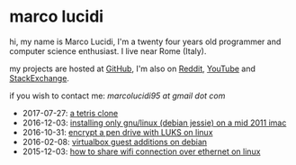 # marco lucidi

hi, my name is Marco Lucidi, I'm a twenty four years old programmer and computer
science enthusiast. I live near Rome (Italy).

my projects are hosted at [GitHub][1], I'm also on [Reddit][2], [YouTube][3] and
[StackExchange][4].

if you wish to contact me: *marcolucidi95 at gmail dot com*

[1]: https://github.com/MarcoLucidi01
[2]: https://www.reddit.com/user/ml01
[3]: https://www.youtube.com/channel/UCshwKTbEEolwmZkwpgI2EOA
[4]: https://stackexchange.com/users/8760742/marcolucidi?tab=accounts

- 2017-07-27: [a tetris clone](posts/a-tetris-clone.md)
- 2016-12-03: [installing only gnu/linux (debian jessie) on a mid 2011 imac](posts/installing-only-gnu-linux-debian-jessie-on-a-mid-2011-imac.md)
- 2016-10-31: [encrypt a pen drive with LUKS on linux](posts/encrypt-a-pen-drive-with-LUKS-on-linux.md)
- 2016-02-08: [virtualbox guest additions on debian](posts/virtualbox-guest-additions-on-debian.md)
- 2015-12-03: [how to share wifi connection over ethernet on linux](posts/how-to-share-wifi-connection-over-ethernet-on-linux.md)
